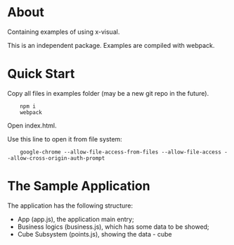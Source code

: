 # About

Containing examples of using x-visual.

This is an independent package. Examples are compiled with webpack.

# Quick Start

Copy all files in examples folder (may be a new git repo in the future).

```
    npm i
	webpack
```

Open index.html.

Use this line to open it from file system:

```
    google-chrome --allow-file-access-from-files --allow-file-access --allow-cross-origin-auth-prompt
```

# The Sample Application

The application has the following structure:

- App (app.js), the application main entry;
- Business logics (business.js), which has some data to be showed;
- Cube Subsystem (points.js), showing the data - cube
